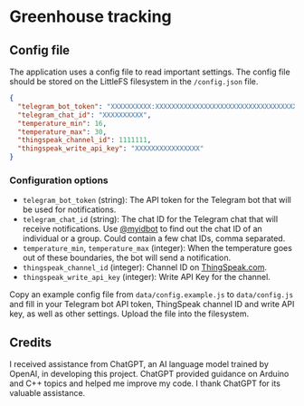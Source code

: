# Greenhouse tracking

## Config file

The application uses a config file to read important settings.
The config file should be stored on the LittleFS filesystem in the `/config.json` file.

```json
{
  "telegram_bot_token": "XXXXXXXXXX:XXXXXXXXXXXXXXXXXXXXXXXXXXXXXXXXXXX",
  "telegram_chat_id": "XXXXXXXXXX",
  "temperature_min": 16,
  "temperature_max": 30,
  "thingspeak_channel_id": 1111111,
  "thingspeak_write_api_key": "XXXXXXXXXXXXXXXX"
}
```

### Configuration options

* `telegram_bot_token` (string): The API token for the Telegram bot that will be used for notifications.
* `telegram_chat_id` (string): The chat ID for the Telegram chat that will receive notifications.
Use [@myidbot](https://t.me/myidbot) to find out the chat ID of an individual or a group. Could contain a few chat IDs, comma separated.
* `temperature_min`, `temperature_max` (integer): When the temperature goes out of these boundaries, the bot will send a notification.
* `thingspeak_channel_id` (integer): Channel ID on [ThingSpeak.com](https://thingspeak.com).
* `thingspeak_write_api_key` (integer): Write API Key for the channel.

Copy an example config file from `data/config.example.js` to `data/config.js` and fill in your Telegram bot API token, ThingSpeak channel ID and write API key, as well as other settings.
Upload the file into the filesystem.

## Credits

I received assistance from ChatGPT, an AI language model trained by OpenAI, in developing this project. ChatGPT provided guidance on Arduino and C++ topics and helped me improve my code. I thank ChatGPT for its valuable assistance.
